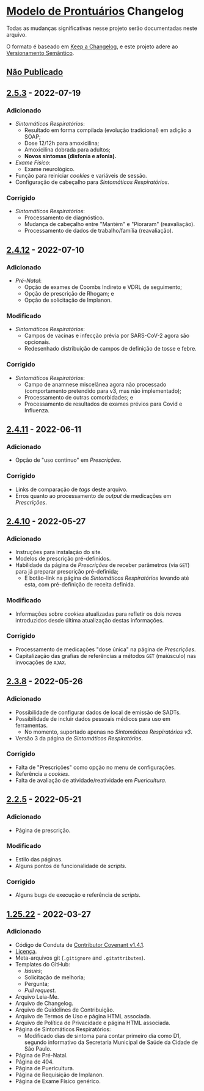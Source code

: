# [Modelo de Prontuários](https://github.com/Nereare/modelos-pront) Changelog

Todas as mudanças significativas nesse projeto serão documentadas neste arquivo.

O formato é baseado em [Keep a Changelog](https://keepachangelog.com/en/1.0.0/), e este projeto adere ao [Versionamento Semântico](https://semver.org/spec/v2.0.0.html).

## [Não Publicado][Unreleased]

## [2.5.3] - 2022-07-19
### Adicionado
- *Sintomáticos Respiratórios*:
  - Resultado em forma compilada (evolução tradicional) em adição a SOAP;
  - Dose 12/12h para amoxicilina;
  - Amoxicilina dobrada para adultos;
  - **Novos sintomas (disfonia e afonia).**
- *Exame Físico*:
  - Exame neurológico.
- Função para reiniciar *cookies* e variáveis de sessão.
- Configuração de cabeçalho para *Sintomáticos Respiratórios*.
### Corrigido
- *Sintomáticos Respiratórios*:
  - Processamento de diagnóstico.
  - Mudança de cabeçalho entre "Mantém" e "Pioraram" (reavaliação).
  - Processamento de dados de trabalho/família (reavaliação).

## [2.4.12] - 2022-07-10
### Adicionado
- *Pré-Natal*:
  - Opção de exames de Coombs Indireto e VDRL de seguimento;
  - Opção de prescrição de Rhogam; e
  - Opção de solicitação de Implanon.
### Modificado
- *Sintomáticos Respiratórios*:
  - Campos de vacinas e infecção prévia por SARS-CoV-2 agora são opcionais.
  - Redesenhado distribuição de campos de definição de tosse e febre.
### Corrigido
- *Sintomáticos Respiratórios*:
  - Campo de anamnese miscelânea agora não processado (comportamento pretendido para v3, mas não implementado);
  - Processamento de outras comorbidades; e
  - Processamento de resultados de exames prévios para Covid e Influenza.

## [2.4.11] - 2022-06-11
### Adicionado
- Opção de "uso contínuo" em *Prescrições*.
### Corrigido
- Links de comparação de *tags* deste arquivo.
- Erros quanto ao processamento de *output* de medicações em *Prescrições*.

## [2.4.10] - 2022-05-27
### Adicionado
- Instruções para instalação do site.
- Modelos de prescrição pré-definidos.
- Habilidade da página de *Prescrições* de receber parâmetros (via `GET`) para já preparar prescrição pré-definida;
  - E botão-link na página de *Sintomáticos Respiratórios* levando até esta, com pré-definição de receita definida.
### Modificado
- Informações sobre *cookies* atualizadas para refletir os dois novos introduzidos desde última atualização destas informações.
### Corrigido
- Processamento de medicações "dose única" na página de *Prescrições*.
- Capitalização das grafias de referências a métodos `GET` (maiúsculo) nas invocações de `AJAX`.

## [2.3.8] - 2022-05-26
### Adicionado
- Possibilidade de configurar dados de local de emissão de SADTs.
- Possibilidade de incluir dados pessoais médicos para uso em ferramentas.
  - No momento, suportado apenas no *Sintomáticos Respiratórios v3*.
- Versão 3 da página de *Sintomáticos Respiratórios*.
### Corrigido
- Falta de "Prescrições" como opção no menu de configurações.
- Referência a *cookies*.
- Falta de avaliação de atividade/reatividade em *Puericultura*.

## [2.2.5] - 2022-05-21
### Adicionado
- Página de prescrição.
### Modificado
- Estilo das páginas.
- Alguns pontos de funcionalidade de *scripts*.
### Corrigido
- Alguns bugs de execução e referência de *scripts*.

## [1.25.22] - 2022-03-27
### Adicionado
- Código de Conduta de [Contributor Covenant v1.4.1](https://www.contributor-covenant.org/).
- [Licença](LICENSE.md).
- Meta-arquivos git (`.gitignore` and `.gitattributes`).
- Templates do GitHub:
  - *Issues*;
  - Solicitação de melhoria;
  - Pergunta;
  - *Pull request*.
- Arquivo Leia-Me.
- Arquivo de Changelog.
- Arquivo de Guidelines de Contribuição.
- Arquivo de Termos de Uso e página HTML associada.
- Arquivo de Política de Privacidade e página HTML associada.
- Página de Sintomáticos Respiratórios:
  - Modificado dias de sintoma para contar primeiro dia como D1, segundo informativo da Secretaria Municipal de Saúde da Cidade de São Paulo.
- Página de Pré-Natal.
- Página de 404.
- Página de Puericultura.
- Página de Requisição de Implanon.
- Página de Exame Físico genérico.

[Unreleased]: https://github.com/Nereare/modelos-pront/compare/v2.5.3...HEAD
[2.5.3]: https://github.com/Nereare/modelos-pront/compare/v2.4.12...v2.5.3
[2.4.12]: https://github.com/Nereare/modelos-pront/compare/v2.4.11...v2.4.12
[2.4.11]: https://github.com/Nereare/modelos-pront/compare/v2.4.10...v2.4.11
[2.4.10]: https://github.com/Nereare/modelos-pront/compare/v2.3.8...v2.4.10
[2.3.8]: https://github.com/Nereare/modelos-pront/compare/v2.2.5...v2.3.8
[2.2.5]: https://github.com/Nereare/modelos-pront/compare/v1.25.22...v2.2.5
[1.25.22]: https://github.com/Nereare/modelos-pront/releases/tag/v1.25.22
